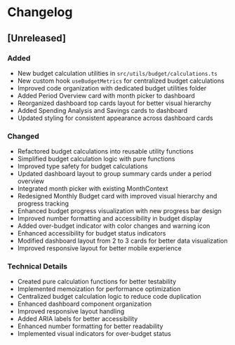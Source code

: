 # Changelog

## [Unreleased]

### Added
- New budget calculation utilities in `src/utils/budget/calculations.ts`
- New custom hook `useBudgetMetrics` for centralized budget calculations
- Improved code organization with dedicated budget utilities folder
- Added Period Overview card with month picker to dashboard
- Reorganized dashboard top cards layout for better visual hierarchy
- Added Spending Analysis and Savings cards to dashboard
- Updated styling for consistent appearance across dashboard cards

### Changed
- Refactored budget calculations into reusable utility functions
- Simplified budget calculation logic with pure functions
- Improved type safety for budget calculations
- Updated dashboard layout to group summary cards under a period overview
- Integrated month picker with existing MonthContext
- Redesigned Monthly Budget card with improved visual hierarchy and progress tracking
- Enhanced budget progress visualization with new progress bar design
- Improved number formatting and accessibility in budget display
- Added over-budget indicator with color changes and warning icon
- Enhanced accessibility for budget status indicators
- Modified dashboard layout from 2 to 3 cards for better data visualization
- Improved responsive layout for better mobile experience

### Technical Details
- Created pure calculation functions for better testability
- Implemented memoization for performance optimization
- Centralized budget calculation logic to reduce code duplication
- Enhanced dashboard component organization
- Improved responsive layout handling
- Added ARIA labels for better accessibility
- Enhanced number formatting for better readability
- Implemented visual indicators for over-budget status